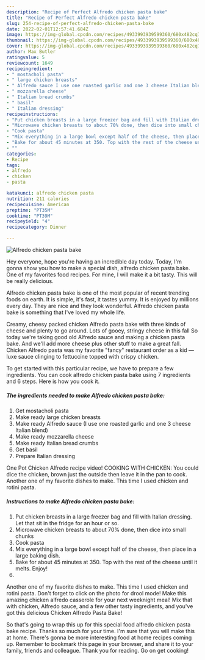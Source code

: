 ```yaml
---
description: "Recipe of Perfect Alfredo chicken pasta bake"
title: "Recipe of Perfect Alfredo chicken pasta bake"
slug: 254-recipe-of-perfect-alfredo-chicken-pasta-bake
date: 2022-02-01T12:57:41.684Z
image: https://img-global.cpcdn.com/recipes/4933993939599360/680x482cq70/alfredo-chicken-pasta-bake-recipe-main-photo.jpg
thumbnail: https://img-global.cpcdn.com/recipes/4933993939599360/680x482cq70/alfredo-chicken-pasta-bake-recipe-main-photo.jpg
cover: https://img-global.cpcdn.com/recipes/4933993939599360/680x482cq70/alfredo-chicken-pasta-bake-recipe-main-photo.jpg
author: Max Butler
ratingvalue: 5
reviewcount: 1649
recipeingredient:
- " mostacholi pasta"
- " large chicken breasts"
- " Alfredo sauce I use one roasted garlic and one 3 cheese Italian blend"
- " mozzarella cheese"
- " Italian bread crumbs"
- " basil"
- " Italian dressing"
recipeinstructions:
- "Put chicken breasts in a large freezer bag and fill with Italian dressing. Let that sit in the fridge for an hour or so."
- "Microwave chicken breasts to about 70% done, then dice into small chunks"
- "Cook pasta"
- "Mix everything in a large bowl except half of the cheese, then place in a large baking dish."
- "Bake for about 45 minutes at 350. Top with the rest of the cheese until it melts. Enjoy!"
- ""
categories:
- Recipe
tags:
- alfredo
- chicken
- pasta

katakunci: alfredo chicken pasta 
nutrition: 211 calories
recipecuisine: American
preptime: "PT35M"
cooktime: "PT39M"
recipeyield: "4"
recipecategory: Dinner

---
```



![Alfredo chicken pasta bake](https://img-global.cpcdn.com/recipes/4933993939599360/680x482cq70/alfredo-chicken-pasta-bake-recipe-main-photo.jpg)

Hey everyone, hope you're having an incredible day today. Today, I'm gonna show you how to make a special dish, alfredo chicken pasta bake. One of my favorites food recipes. For mine, I will make it a bit tasty. This will be really delicious.

Alfredo chicken pasta bake is one of the most popular of recent trending foods on earth. It is simple, it's fast, it tastes yummy. It is enjoyed by millions every day. They are nice and they look wonderful. Alfredo chicken pasta bake is something that I've loved my whole life.

Creamy, cheesy packed chicken Alfredo pasta bake with three kinds of cheese and plenty to go around. Lots of gooey, stringy cheese in this fall So today we&#39;re taking good old Alfredo sauce and making a chicken pasta bake. And we&#39;ll add more cheese plus other stuff to make a great fall. Chicken Alfredo pasta was my favorite &#34;fancy&#34; restaurant order as a kid — luxe sauce clinging to fettuccine topped with crispy chicken.


To get started with this particular recipe, we have to prepare a few ingredients. You can cook alfredo chicken pasta bake using 7 ingredients and 6 steps. Here is how you cook it.

<!--inarticleads1-->

##### The ingredients needed to make Alfredo chicken pasta bake:

1. Get  mostacholi pasta
1. Make ready  large chicken breasts
1. Make ready  Alfredo sauce (I use one roasted garlic and one 3 cheese Italian blend)
1. Make ready  mozzarella cheese
1. Make ready  Italian bread crumbs
1. Get  basil
1. Prepare  Italian dressing


One Pot Chicken Alfredo recipe video! COOKING WITH CHICKEN: You could dice the chicken, brown just the outside then leave it in the pan to cook. Another one of my favorite dishes to make. This time I used chicken and rotini pasta. 

<!--inarticleads2-->

##### Instructions to make Alfredo chicken pasta bake:

1. Put chicken breasts in a large freezer bag and fill with Italian dressing. Let that sit in the fridge for an hour or so.
1. Microwave chicken breasts to about 70% done, then dice into small chunks
1. Cook pasta
1. Mix everything in a large bowl except half of the cheese, then place in a large baking dish.
1. Bake for about 45 minutes at 350. Top with the rest of the cheese until it melts. Enjoy!
1. 


Another one of my favorite dishes to make. This time I used chicken and rotini pasta. Don&#39;t forget to click on the photo for drool mode! Make this amazing chicken alfredo casserole for your next weeknight meal! Mix that with chicken, Alfredo sauce, and a few other tasty ingredients, and you&#39;ve got this delicious Chicken Alfredo Pasta Bake! 

So that's going to wrap this up for this special food alfredo chicken pasta bake recipe. Thanks so much for your time. I'm sure that you will make this at home. There's gonna be more interesting food at home recipes coming up. Remember to bookmark this page in your browser, and share it to your family, friends and colleague. Thank you for reading. Go on get cooking!
